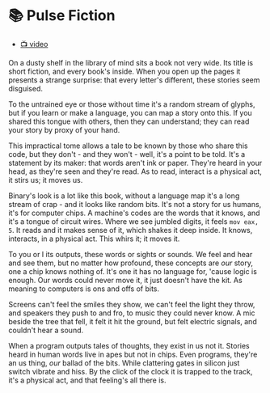 # 📚 Pulse Fiction

* [📺 video](https://www.youtube.com/watch?v=cLZUJ5tchd0)

On a dusty shelf in the library of mind sits a book not very wide.  Its title is
short fiction, and every book's inside.  When you open up the pages it presents
a strange surprise: that every letter's different, these stories seem disguised.

To the untrained eye or those without time it's a random stream of glyphs, but
if you learn or make a language, you can map a story onto this.  If you shared
this tongue with others, then they can understand; they can read your story by
proxy of your hand.

This impractical tome allows a tale to be known by those who share this code,
but they don't - and they won't - well, it's a point to be told.  It's a
statement by its maker: that words aren't ink or paper.  They're heard in your
head, as they're seen and they're read.  As to read, interact is a physical act,
it stirs us; it moves us.

Binary's look is a lot like this book, without a language map it's a long stream
of crap - and it looks like random bits.  It's not a story for us humans, it's
for computer chips.  A machine's codes are the words that it knows, and it's a
tongue of circuit wires.  Where we see jumbled digits, it feels `mov eax, 5`.
It reads and it makes sense of it, which shakes it deep inside. It knows,
interacts, in a physical act.  This whirs it; it moves it.

To you or I its outputs, these words or sights or sounds.  We feel and hear and
see them, but no matter how profound, these concepts are *our* story, one a chip
knows nothing of.  It's one it has no language for, 'cause logic is enough.  Our
words could never move it, it just doesn't have the kit.  As meaning to
computers is ons and offs of bits.

Screens can't feel the smiles they show, we can't feel the light they throw, and
speakers they push to and fro, to music they could never know.  A mic beside the
tree that fell, it felt it hit the ground, but felt electric signals, and
couldn't hear a sound.

When a program outputs tales of thoughts, they exist in us not it.  Stories
heard in human words live in apes but not in chips.  Even programs, they're an
us thing, *our* ballad of the bits.  While clattering gates in silicon just
switch vibrate and hiss.  By the click of the clock it is trapped to the track,
it's a physical act, and that feeling's all there is.
